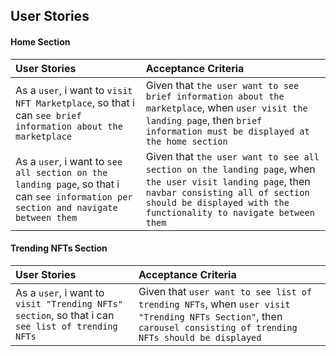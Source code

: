## User Stories

#### Home Section

| User Stories | Acceptance Criteria     | 
| :-------- | :------- | 
| As a `user`, i want to `visit NFT Marketplace`, so that i can `see brief information about the marketplace` | Given that `the user want to see brief information about the marketplace`, when `user visit the landing page`, then `brief information must be displayed at the home section` |
| As a `user`, i want to `see all section on the landing page`, so that i can `see information per section and navigate between them` | Given that `the user want to see all section on the landing page`, when `the user visit landing page`, then `navbar consisting all of section should be displayed with the functionality to navigate between them` |

#### Trending NFTs Section

| User Stories | Acceptance Criteria |
| :--- | :---|
| As a `user`, i want to `visit "Trending NFTs" section`, so that i can `see list of trending NFTs` | Given that `user want to see list of trending NFTs`, when `user visit "Trending NFTs Section"`, then `carousel consisting of trending NFTs should be displayed` |